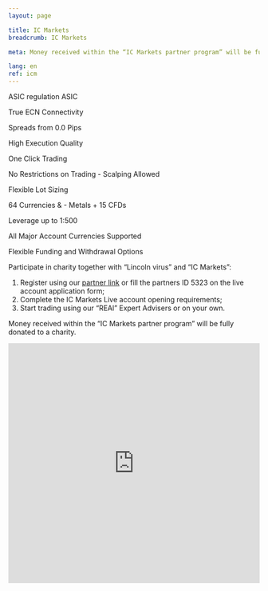 ```yaml
---
layout: page

title: IC Markets
breadcrumb: IC Markets

meta: Money received within the “IC Markets partner program” will be fully donated to a charity.

lang: en
ref: icm
---
```


ASIC regulation  ASIC

True ECN Connectivity

Spreads from 0.0 Pips

High Execution Quality

One Click Trading

No Restrictions on Trading - Scalping Allowed

Flexible Lot Sizing

64 Currencies & - Metals + 15 CFDs

Leverage up to 1:500

All Major Account Currencies Supported

Flexible Funding and Withdrawal Options

Participate in charity together with “Lincoln virus” and “IC Markets”:

  1. Register using our <a href="https://www.icmarkets.com/?camp=5323" target="_blank">partner link</a> or fill the partners ID 5323 on the live account application form;
  2. Complete the IC Markets Live account opening requirements;
  3. Start trading using our “REAl” Expert Advisers or on your own.

Money received within the “IC Markets partner program” will be fully donated to a charity.

<iframe frameborder="0" height="480" src="https://secure.icmarkets.com//Partner/Widget/PriceWidgetWhite/5323" width="100%"></iframe>
